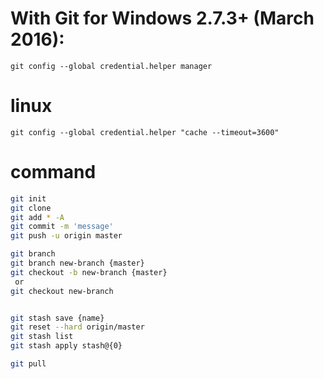 # With Git for Windows 2.7.3+ (March 2016):
```
git config --global credential.helper manager
```


# linux
```
git config --global credential.helper "cache --timeout=3600"
```


# command
```bash
git init
git clone
git add * -A
git commit -m 'message'
git push -u origin master

git branch
git branch new-branch {master}
git checkout -b new-branch {master}
 or 
git checkout new-branch


git stash save {name}
git reset --hard origin/master
git stash list
git stash apply stash@{0}

git pull
```
